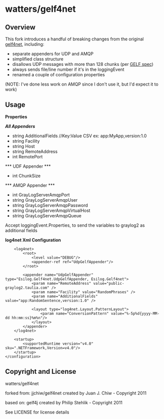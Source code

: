 # watters/gelf4net

## Overview

This fork introduces a handful of breaking changes from the original [gelf4net](https://github.com/jjchiw/gelf4net), including:

 * separate appenders for UDP and AMQP
 * simplified class structure
 * disallows UDP messages with more than 128 chunks (per [GELF spec](https://github.com/Graylog2/graylog2-docs/wiki/GELF))
 * always sends file/line number if it's in the loggingEvent
 * renamed a couple of configuration properties

(NOTE: I've done less work on AMQP since I don't use it, but I'd expect it to work)
 
## Usage

**Properties**

***All Appenders***

* string AdditionalFields //Key:Value CSV ex: app:MyApp,version:1.0
* string Facility
* string Host
* string RemoteAddress
* int RemotePort

*** UDF Appender ***

* int ChunkSize

*** AMQP Appender ***

* int GrayLogServerAmqpPort
* string GrayLogServerAmqpUser
* string GrayLogServerAmqpPassword
* string GrayLogServerAmqpVirtualHost
* string GrayLogServerAmqpQueue

Accept loggingEvent.Properties, to send the variables to graylog2 as additional fields

**log4net Xml Configuration**
	<?xml version="1.0"?>
	<configuration>
		<configSections>
			<section name="log4net" type="log4net.Config.Log4NetConfigurationSectionHandler,Log4net"/>
		</configSections>

		<log4net>
			<root>
				<level value="DEBUG"/>
				<appender-ref ref="UdpGelfAppender"/>
			</root>

			<appender name="UdpGelfAppender" type="Esilog.Gelf4net.UdpGelfAppender, Esilog.Gelf4net">
				<param name="RemoteAddress" value="public-graylog2.taulia.com" />
				<param name="Facility" value="RandomPhrases" />
				<param name="AdditionalFields" value="app:RandomSentence,version:1.0" />

				<layout type="log4net.Layout.PatternLayout">
					<param name="ConversionPattern" value="%-5p%d{yyyy-MM-dd hh:mm:ss}%m%n"/>
				</layout>
			</appender>
		</log4net>

		<startup>
			<supportedRuntime version="v4.0" sku=".NETFramework,Version=v4.0"/>
		</startup>
	</configuration>

## Copyright and License

watters/gelf4net 

forked from:
jjchiw/gelf4net created by Juan J. Chiw - Copyright 2011

based on:
gelf4j created by Philip Stehlik - Copyright 2011

See LICENSE for license details